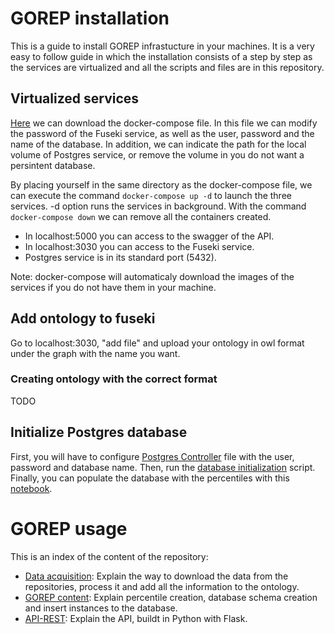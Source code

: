 # GOREP installation

This is a guide to install GOREP infrastucture in your machines. It is a very easy to follow guide in which the installation consists of a step by step as the services are virtualized and all the scripts and files are in this repository.

## Virtualized services

[Here](https://github.com/edusalcas/single-cell-repo/blob/main/docker-compose.yml) we can download the docker-compose file. In this file we can modify the password of the Fuseki service, as well as the user, password and the name of the database. In addition, we can indicate the path for the local volume of Postgres service, or remove the volume in you do not want a persintent database. 

By placing yourself in the same directory as the docker-compose file, we can execute the command `docker-compose up -d` to launch the three services. -d option runs the services in background. With the command `docker-compose down` we can remove all the containers created.

- In localhost:5000 you can access to the swagger of the API.
- In localhost:3030 you can access to the Fuseki service.
- Postgres service is in its standard port (5432).

Note: docker-compose will automaticaly download the images of the services if you do not have them in your machine.

## Add ontology to fuseki

Go to localhost:3030, "add file" and upload your ontology in owl format under the graph with the name you want.

### Creating ontology with the correct format

TODO

## Initialize Postgres database

First, you will have to configure [Postgres Controller](https://github.com/edusalcas/single-cell-repo/blob/Experiments/Experiments/Database/Postgres_Controller.py) file with the user, password and database name. Then, run the [database initialization](https://github.com/edusalcas/single-cell-repo/blob/Experiments/Experiments/Database/Create_tables.py) script. Finally, you can populate the database with the percentiles with this [notebook](https://github.com/edusalcas/single-cell-repo/blob/Experiments/Experiments/Percentiles/Percentile_generation.ipynb).

# GOREP usage

This is an index of the content of the repository:

- [Data acquisition](https://github.com/edusalcas/single-cell-repo/tree/Ont-Creator/Ont-Creator): Explain the way to download the data from the repositories, process it and add all the information to the ontology.
- [GOREP content](https://github.com/edusalcas/single-cell-repo/tree/Experiments/Experiments): Explain percentile creation, database schema creation and insert instances to the database.
- [API-REST](https://github.com/edusalcas/single-cell-repo/tree/API-REST/API-REST): Explain the API, buildt in Python with Flask.

